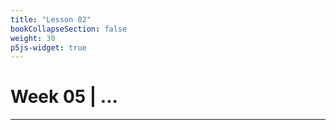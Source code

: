 ```yaml
---
title: "Lesson 02"
bookCollapseSection: false
weight: 30
p5js-widget: true
---
```


# Week 05 | ...

---
